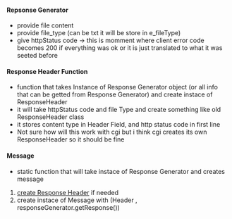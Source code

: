 #### Repsonse Generator
* provide file content
* provide file_type  (can be txt it will be store in e_fileType)
* give httpStatus code -> this is momment where client error code becomes 200 if everything was ok or it is just translated to what it was seeted before

#### Response Header Function 
* function that takes Instance of Response Generator object (or all info that can be getted from Response Generator) and create instace of ResponseHeader 
* it will take httpStatus code and file Type and create something like old ResponseHeader class 
* it stores content type in Header Field, and http status code in first line
* Not sure how will this work with cgi but i think cgi creates its own ResponseHeader so it should be fine

#### Message 
* static function that will take instace of Response Generator and creates message 
1. [create Response Header](#response-header-function) if needed
2. create instace of Message with (Header , responseGenerator.getResponse())
